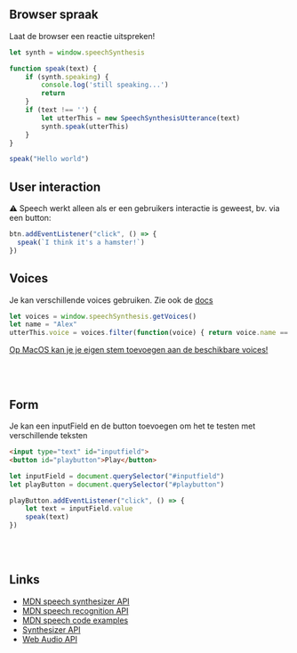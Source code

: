 ## Browser spraak

Laat de browser een reactie uitspreken!

```javascript
let synth = window.speechSynthesis

function speak(text) {
    if (synth.speaking) {
        console.log('still speaking...')
        return
    }
    if (text !== '') {
        let utterThis = new SpeechSynthesisUtterance(text)
        synth.speak(utterThis)
    }
}

speak("Hello world")
```

## User interaction

⚠️ Speech werkt alleen als er een gebruikers interactie is geweest, bv. via een button:

```typescript
btn.addEventListener("click", () => {
  speak(`I think it's a hamster!`)
})
```

## Voices

Je kan verschillende voices gebruiken. Zie ook de [docs](https://developer.mozilla.org/en-US/docs/Web/API/SpeechSynthesis/getVoices)

```typescript
let voices = window.speechSynthesis.getVoices()
let name = "Alex"
utterThis.voice = voices.filter(function(voice) { return voice.name == name; })[0]
```

[Op MacOS kan je je eigen stem toevoegen aan de beschikbare voices!](https://support.apple.com/en-gb/guide/mac-help/mchldfd72333/mac)

<br>
<Br>
    
## Form

Je kan een inputField en de button toevoegen om het te testen met verschillende teksten

```html
<input type="text" id="inputfield">
<button id="playbutton">Play</button>
```

```javascript
let inputField = document.querySelector("#inputfield")
let playButton = document.querySelector("#playbutton")

playButton.addEventListener("click", () => {
    let text = inputField.value
    speak(text)
})
```


<br>
<br>

## Links

- [MDN speech synthesizer API](https://developer.mozilla.org/en-US/docs/Web/API/SpeechSynthesis)
- [MDN speech recognition API](https://developer.mozilla.org/en-US/docs/Web/API/Web_Speech_API/Using_the_Web_Speech_API)
- [MDN speech code examples](https://github.com/mdn/dom-examples/tree/main/web-speech-api)
- [Synthesizer API](https://developer.mozilla.org/en-US/docs/Web/API/OscillatorNode)
- [Web Audio API](https://developer.mozilla.org/en-US/docs/Web/API/Web_Audio_API)	
